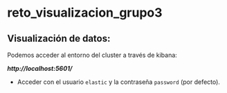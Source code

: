 # reto_visualizacion_grupo3

## Visualización de datos:


Podemos acceder al entorno del cluster a través de kibana:

_**http://localhost:5601/**_

- Acceder con el usuario `elastic` y la contraseña `password` (por defecto).